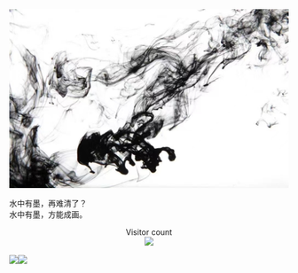 <img src="./assets/ink.jpg"/>


<pre>
水中有墨，再难清了？
水中有墨，方能成画。
</pre>

<p align="center">
  Visitor count<br>
  <img src="https://profile-counter.glitch.me/dmoosocool/count.svg" />
</p>


<img align="" height="137px" src="https://github-readme-stats.vercel.app/api?username=dmoosocool&hide_title=true&hide_border=true&show_icons=true&include_all_commits=true&line_height=21&bg_color=0,EC6C6C,FFD479,FFFC79,73FA79&theme=graywhite" /><img align="" height="137px" src="https://github-readme-stats.vercel.app/api/top-langs/?username=dmoosocool&hide_title=true&hide_border=true&layout=compact&bg_color=0,73FA79,73FDFF,D783FF&theme=graywhite&locale=cn" />
